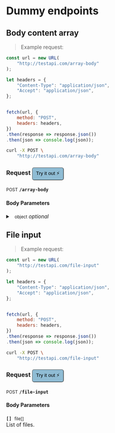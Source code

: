 # Dummy endpoints


## Body content array




> Example request:

```javascript
const url = new URL(
    "http://testapi.com/array-body"
);

let headers = {
    "Content-Type": "application/json",
    "Accept": "application/json",
};


fetch(url, {
    method: "POST",
    headers: headers,
})
.then(response => response.json())
.then(json => console.log(json));
```

```bash
curl -X POST \
    "http://testapi.com/array-body" 

```


<div id="execution-results-POST-array-body" hidden>
    <blockquote>Received response<span id="execution-response-status-POST-array-body"></span>:</blockquote>
    <pre class="json"><code id="execution-response-content-POST-array-body"></code></pre>
</div>
<div id="execution-error-POST-array-body" hidden>
    <blockquote>Request failed with error:</blockquote>
    <pre><code id="execution-error-message-POST-array-body"></code></pre>
</div>

<form id="form-POST-array-body" data-method="POST" data-path="/array-body" data-authed="0" data-hasfiles="0" data-headers='{"Content-Type":"application/json","Accept":"application/json"}' onsubmit="event.preventDefault(); executeTryOut('POST-array-body', this);">
<h3>
    Request
    <button type="button" style="background-color: #8fbcd4; padding: 5px 10px; border-radius: 5px; border-width: thin;" id="btn-tryout-POST-array-body" onclick="tryItOut('POST-array-body');">Try it out ⚡</button>
    <button type="button" style="background-color: #c97a7e; padding: 5px 10px; border-radius: 5px; border-width: thin;" id="btn-canceltryout-POST-array-body" onclick="cancelTryOut('POST-array-body');" hidden>Cancel</button>&nbsp;&nbsp;
    <button type="submit" style="background-color: #6ac174; padding: 5px 10px; border-radius: 5px; border-width: thin;" id="btn-executetryout-POST-array-body" hidden>Send Request 💥</button>
</h3>
<p>
<small class="badge badge-black">POST</small>
 <b><code>/array-body</b></code>
</p>
<h4 class="fancy-heading-panel"><b>Body Parameters</b></h4>

<p>
<details>
    <summary>
        <b><code></code></b>&nbsp;&nbsp;<small>object</small> 
            <i>optional</i>
        <br>
    </summary>
<br>

  <p>
  <b><code>[].row_id</code></b>&nbsp;&nbsp;<small>string</small> 
      <i>optional</i>
  <input type="text" name=".0.row_id" data-endpoint="POST-array-body" data-component="body" hidden>
  <br>
  A unique ID.  </p>
  <p>
  <b><code>[].name</code></b>&nbsp;&nbsp;<small>string</small> 
  <input type="text" name=".0.name" data-endpoint="POST-array-body" data-component="body" required hidden>
  <br>
  An element name.  </p>
  <p>
  <b><code>[].description</code></b>&nbsp;&nbsp;<small>string</small> 
      <i>optional</i>
  <input type="text" name=".0.description" data-endpoint="POST-array-body" data-component="body" hidden>
  <br>
  An optional description of the element.  </p>
</details>
</p>
</form>

## File input




> Example request:

```javascript
const url = new URL(
    "http://testapi.com/file-input"
);

let headers = {
    "Content-Type": "application/json",
    "Accept": "application/json",
};


fetch(url, {
    method: "POST",
    headers: headers,
})
.then(response => response.json())
.then(json => console.log(json));
```

```bash
curl -X POST \
    "http://testapi.com/file-input" 

```


<div id="execution-results-POST-file-input" hidden>
    <blockquote>Received response<span id="execution-response-status-POST-file-input"></span>:</blockquote>
    <pre class="json"><code id="execution-response-content-POST-file-input"></code></pre>
</div>
<div id="execution-error-POST-file-input" hidden>
    <blockquote>Request failed with error:</blockquote>
    <pre><code id="execution-error-message-POST-file-input"></code></pre>
</div>

<form id="form-POST-file-input" data-method="POST" data-path="/file-input" data-authed="0" data-hasfiles="0" data-headers='{"Content-Type":"application/json","Accept":"application/json"}' onsubmit="event.preventDefault(); executeTryOut('POST-file-input', this);">
<h3>
    Request
    <button type="button" style="background-color: #8fbcd4; padding: 5px 10px; border-radius: 5px; border-width: thin;" id="btn-tryout-POST-file-input" onclick="tryItOut('POST-file-input');">Try it out ⚡</button>
    <button type="button" style="background-color: #c97a7e; padding: 5px 10px; border-radius: 5px; border-width: thin;" id="btn-canceltryout-POST-file-input" onclick="cancelTryOut('POST-file-input');" hidden>Cancel</button>&nbsp;&nbsp;
    <button type="submit" style="background-color: #6ac174; padding: 5px 10px; border-radius: 5px; border-width: thin;" id="btn-executetryout-POST-file-input" hidden>Send Request 💥</button>
</h3>
<p>
<small class="badge badge-black">POST</small>
 <b><code>/file-input</b></code>
</p>
<h4 class="fancy-heading-panel"><b>Body Parameters</b></h4>

<p>
<b><code>[]</code></b>&nbsp;&nbsp;<small>file[]</small> 
<input type="file" name=".0.0" data-endpoint="POST-file-input" data-component="body" required  hidden>
<input type="file" name=".0.1" data-endpoint="POST-file-input" data-component="body" hidden>
<br>
List of files.</p>
</form>


